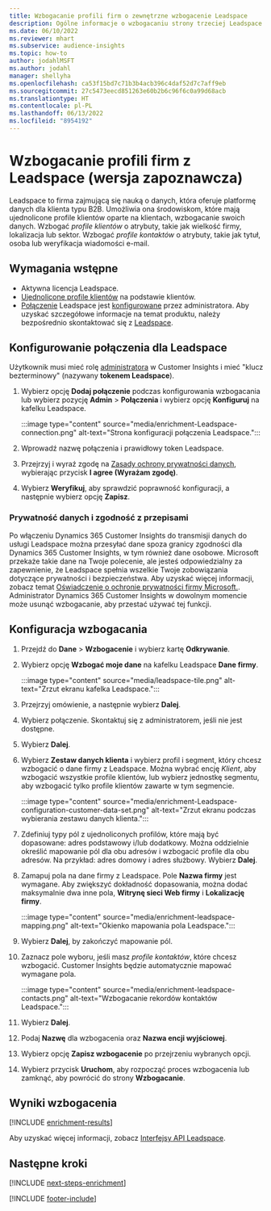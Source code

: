 ```yaml
---
title: Wzbogacanie profili firm o zewnętrzne wzbogacenie Leadspace
description: Ogólne informacje o wzbogacaniu strony trzeciej Leadspace.
ms.date: 06/10/2022
ms.reviewer: mhart
ms.subservice: audience-insights
ms.topic: how-to
author: jodahlMSFT
ms.author: jodahl
manager: shellyha
ms.openlocfilehash: ca53f15bd7c71b3b4acb396c4daf52d7c7aff9eb
ms.sourcegitcommit: 27c5473eecd851263e60b2b6c96f6c0a99d68acb
ms.translationtype: HT
ms.contentlocale: pl-PL
ms.lasthandoff: 06/13/2022
ms.locfileid: "8954192"
---
```

# <a name="enrichment-of-company-profiles-with-leadspace-preview"></a>Wzbogacanie profili firm z Leadspace (wersja zapoznawcza)

Leadspace to firma zajmującą się nauką o danych, która oferuje platformę danych dla klienta typu B2B. Umożliwia ona środowiskom, które mają ujednolicone profile klientów oparte na klientach, wzbogacanie swoich danych. Wzbogać *profile klientów* o atrybuty, takie jak wielkość firmy, lokalizacja lub sektor. Wzbogać *profile kontaktów* o atrybuty, takie jak tytuł, osoba lub weryfikacja wiadomości e-mail.

## <a name="prerequisites"></a>Wymagania wstępne

- Aktywna licencja Leadspace.
- [Ujednolicone profile klientów](customer-profiles.md) na podstawie klientów.
- [Połączenie](connections.md) Leadspace jest [konfigurowane](#configure-the-connection-for-leadspace) przez administratora. Aby uzyskać szczegółowe informacje na temat produktu, należy bezpośrednio skontaktować się z [Leadspace](https://www.leadspace.com/leadspace-microsoft-dynamics-365/).

## <a name="configure-the-connection-for-leadspace"></a>Konfigurowanie połączenia dla Leadspace

Użytkownik musi mieć rolę [administratora](permissions.md#admin) w Customer Insights i mieć "klucz bezterminowy" (nazywany **tokenem Leadspace**).

1. Wybierz opcję **Dodaj połączenie** podczas konfigurowania wzbogacania lub wybierz pozycję **Admin** > **Połączenia** i wybierz opcję **Konfiguruj** na kafelku Leadspace.

   :::image type="content" source="media/enrichment-Leadspace-connection.png" alt-text="Strona konfiguracji połączenia Leadspace.":::

1. Wprowadź nazwę połączenia i prawidłowy token Leadspace.

1. Przejrzyj i wyraź zgodę na [Zasady ochrony prywatności danych](#data-privacy-and-compliance), wybierając przycisk **I agree (Wyrażam zgodę)**.

1. Wybierz **Weryfikuj**, aby sprawdzić poprawność konfiguracji, a następnie wybierz opcję **Zapisz**.

### <a name="data-privacy-and-compliance"></a>Prywatność danych i zgodność z przepisami

Po włączeniu Dynamics 365 Customer Insights do transmisji danych do usługi Leadspace można przesyłać dane spoza granicy zgodności dla Dynamics 365 Customer Insights, w tym również dane osobowe. Microsoft przekaże takie dane na Twoje polecenie, ale jesteś odpowiedzialny za zapewnienie, że Leadspace spełnia wszelkie Twoje zobowiązania dotyczące prywatności i bezpieczeństwa. Aby uzyskać więcej informacji, zobacz temat [Oświadczenie o ochronie prywatności firmy Microsoft.](https://go.microsoft.com/fwlink/?linkid=396732).
Administrator Dynamics 365 Customer Insights w dowolnym momencie może usunąć wzbogacanie, aby przestać używać tej funkcji.

## <a name="configure-the-enrichment"></a>Konfiguracja wzbogacania

1. Przejdź do **Dane** > **Wzbogacenie** i wybierz kartę **Odkrywanie**.

1. Wybierz opcję **Wzbogać moje dane** na kafelku Leadspace **Dane firmy**.

   :::image type="content" source="media/leadspace-tile.png" alt-text="Zrzut ekranu kafelka Leadspace.":::

1. Przejrzyj omówienie, a następnie wybierz **Dalej**.

1. Wybierz połączenie. Skontaktuj się z administratorem, jeśli nie jest dostępne.

1. Wybierz **Dalej**.

1. Wybierz **Zestaw danych klienta** i wybierz profil i segment, który chcesz wzbogacić o dane firmy z Leadspace. Można wybrać encję *Klient*, aby wzbogacić wszystkie profile klientów, lub wybierz jednostkę segmentu, aby wzbogacić tylko profile klientów zawarte w tym segmencie.

    :::image type="content" source="media/enrichment-Leadspace-configuration-customer-data-set.png" alt-text="Zrzut ekranu podczas wybierania zestawu danych klienta.":::

1. Zdefiniuj typy pól z ujednoliconych profilów, które mają być dopasowane: adres podstawowy i/lub dodatkowy. Można oddzielnie określić mapowanie pól dla obu adresów i wzbogacić profile dla obu adresów. Na przykład: adres domowy i adres służbowy. Wybierz **Dalej**.

1. Zamapuj pola na dane firmy z Leadspace. Pole **Nazwa firmy** jest wymagane. Aby zwiększyć dokładność dopasowania, można dodać maksymalnie dwa inne pola, **Witrynę sieci Web firmy** i **Lokalizację firmy**.

   :::image type="content" source="media/enrichment-leadspace-mapping.png" alt-text="Okienko mapowania pola Leadspace.":::

1. Wybierz **Dalej**, by zakończyć mapowanie pól.

1. Zaznacz pole wyboru, jeśli masz *profile kontaktów*, które chcesz wzbogacić. Customer Insights będzie automatycznie mapować wymagane pola.

   :::image type="content" source="media/enrichment-leadspace-contacts.png" alt-text="Wzbogacanie rekordów kontaktów Leadspace.":::

1. Wybierz **Dalej**.

1. Podaj **Nazwę** dla wzbogacenia oraz **Nazwa encji wyjściowej**.

1. Wybierz opcję **Zapisz wzbogacenie** po przejrzeniu wybranych opcji.

1. Wybierz przycisk **Uruchom**, aby rozpocząć proces wzbogacenia lub zamknąć, aby powrócić do strony **Wzbogacanie**.

## <a name="enrichment-results"></a>Wyniki wzbogacenia

[!INCLUDE [enrichment-results](includes/enrichment-results.md)]

Aby uzyskać więcej informacji, zobacz [Interfejsy API Leadspace](https://support.leadspace.com/hc/en-us/sections/201997649-API).

## <a name="next-steps"></a>Następne kroki

[!INCLUDE [next-steps-enrichment](includes/next-steps-enrichment.md)]

[!INCLUDE [footer-include](includes/footer-banner.md)]
